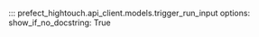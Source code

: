 ::: prefect_hightouch.api_client.models.trigger_run_input
    options:
      show_if_no_docstring: True